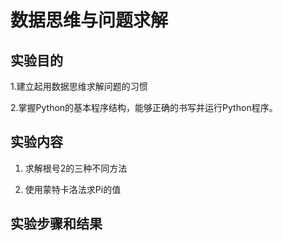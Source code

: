 # 数据思维与问题求解

## 实验目的

1.建立起用数据思维求解问题的习惯 

2.掌握Python的基本程序结构，能够正确的书写并运行Python程序。 

## 实验内容

1. 求解根号2的三种不同方法

2. 使用蒙特卡洛法求Pi的值

## 实验步骤和结果